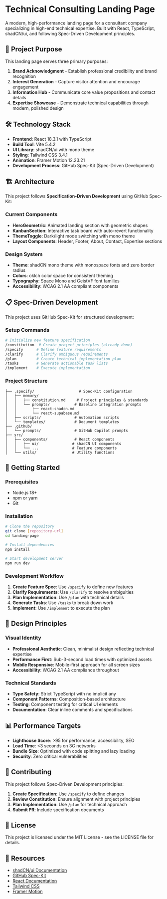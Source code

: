 # Technical Consulting Landing Page

A modern, high-performance landing page for a consultant company specializing in high-end technical expertise. Built with React, TypeScript, shadCN/ui, and following Spec-Driven Development principles.

## 🎯 Project Purpose

This landing page serves three primary purposes:

1. **Brand Acknowledgment** - Establish professional credibility and brand recognition
2. **Interest Generation** - Capture visitor attention and encourage engagement  
3. **Information Hub** - Communicate core value propositions and contact details
4. **Expertise Showcase** - Demonstrate technical capabilities through modern, polished design

## 🛠️ Technology Stack

- **Frontend**: React 18.3.1 with TypeScript
- **Build Tool**: Vite 5.4.2
- **UI Library**: shadCN/ui with mono theme
- **Styling**: Tailwind CSS 3.4.1
- **Animation**: Framer Motion 12.23.21
- **Development Process**: GitHub Spec-Kit (Spec-Driven Development)

## 🏗️ Architecture

This project follows **Specification-Driven Development** using GitHub Spec-Kit:

### Current Components
- **HeroGeometric**: Animated landing section with geometric shapes
- **KanbanSection**: Interactive task board with auto-revert functionality
- **ThemeToggle**: Dark/light mode switching with mono theme
- **Layout Components**: Header, Footer, About, Contact, Expertise sections

### Design System
- **Theme**: shadCN mono theme with monospace fonts and zero border radius
- **Colors**: oklch color space for consistent theming
- **Typography**: Space Mono and GeistVF font families
- **Accessibility**: WCAG 2.1 AA compliant components

## 📋 Spec-Driven Development

This project uses GitHub Spec-Kit for structured development:

### Setup Commands
```bash
# Initialize new feature specification
/constitution  # Create project principles (already done)
/specify      # Define feature requirements
/clarify      # Clarify ambiguous requirements  
/plan         # Create technical implementation plan
/tasks        # Generate actionable task lists
/implement    # Execute implementation
```

### Project Structure
```
├── .specify/                    # Spec-Kit configuration
│   ├── memory/
│   │   ├── constitution.md     # Project principles & standards
│   │   └── prompts/           # Baseline integration prompts
│   │       ├── react-shadcn.md
│   │       └── react-supabase.md
│   ├── scripts/               # Automation scripts
│   └── templates/             # Document templates
├── .github/
│   └── prompts/               # GitHub Copilot prompts
├── src/
│   ├── components/            # React components
│   │   ├── ui/               # shadCN UI components
│   │   └── ...               # Feature components
│   └── utils/                # Utility functions
```

## 🚀 Getting Started

### Prerequisites
- Node.js 18+
- npm or yarn
- Git

### Installation
```bash
# Clone the repository
git clone [repository-url]
cd landing-page

# Install dependencies
npm install

# Start development server
npm run dev
```

### Development Workflow
1. **Create Feature Spec**: Use `/specify` to define new features
2. **Clarify Requirements**: Use `/clarify` to resolve ambiguities
3. **Plan Implementation**: Use `/plan` with technical details
4. **Generate Tasks**: Use `/tasks` to break down work
5. **Implement**: Use `/implement` to execute the plan

## 🎨 Design Principles

### Visual Identity
- **Professional Aesthetic**: Clean, minimalist design reflecting technical expertise
- **Performance First**: Sub-3-second load times with optimized assets
- **Mobile Responsive**: Mobile-first approach for all screen sizes
- **Accessibility**: WCAG 2.1 AA compliance throughout

### Technical Standards
- **Type Safety**: Strict TypeScript with no implicit any
- **Component Patterns**: Composition-based architecture
- **Testing**: Component testing for critical UI elements
- **Documentation**: Clear inline comments and specifications

## 📊 Performance Targets

- **Lighthouse Score**: >95 for performance, accessibility, SEO
- **Load Time**: <3 seconds on 3G networks
- **Bundle Size**: Optimized with code splitting and lazy loading
- **Security**: Zero critical vulnerabilities

## 🤝 Contributing

This project follows Spec-Driven Development principles:

1. **Create Specification**: Use `/specify` to define changes
2. **Review Constitution**: Ensure alignment with project principles
3. **Plan Implementation**: Use `/plan` for technical approach
4. **Submit PR**: Include specification documents

## 📄 License

This project is licensed under the MIT License - see the LICENSE file for details.

## 🔗 Resources

- [shadCN/ui Documentation](https://ui.shadcn.com/)
- [GitHub Spec-Kit](https://github.com/github/spec-kit)
- [React Documentation](https://react.dev/)
- [Tailwind CSS](https://tailwindcss.com/)
- [Framer Motion](https://www.framer.com/motion/)

